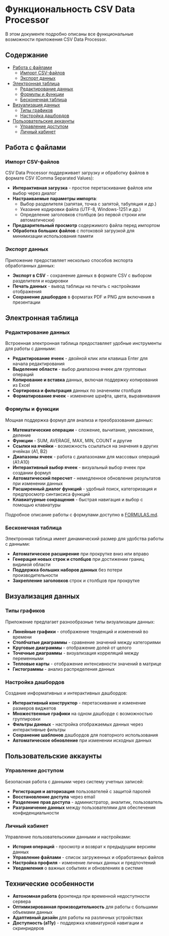 # Функциональность CSV Data Processor

В этом документе подробно описаны все функциональные возможности приложения CSV Data Processor.

## Содержание

- [Работа с файлами](#работа-с-файлами)
  - [Импорт CSV-файлов](#импорт-csv-файлов)
  - [Экспорт данных](#экспорт-данных)
- [Электронная таблица](#электронная-таблица)
  - [Редактирование данных](#редактирование-данных)
  - [Формулы и функции](#формулы-и-функции)
  - [Бесконечная таблица](#бесконечная-таблица)
- [Визуализация данных](#визуализация-данных)
  - [Типы графиков](#типы-графиков)
  - [Настройка дашбордов](#настройка-дашбордов)
- [Пользовательские аккаунты](#пользовательские-аккаунты)
  - [Управление доступом](#управление-доступом)
  - [Личный кабинет](#личный-кабинет)

## Работа с файлами

### Импорт CSV-файлов

CSV Data Processor поддерживает загрузку и обработку файлов в формате CSV (Comma Separated Values):

- **Интерактивная загрузка** - простое перетаскивание файлов или выбор через диалог
- **Настраиваемые параметры импорта**:
  - Выбор разделителя (запятая, точка с запятой, табуляция и др.)
  - Указание кодировки файла (UTF-8, Windows-1251 и др.)
  - Определение заголовков столбцов (из первой строки или автоматически)
- **Предварительный просмотр** содержимого файла перед импортом
- **Обработка больших файлов** с потоковой загрузкой для минимизации использования памяти

### Экспорт данных

Приложение предоставляет несколько способов экспорта обработанных данных:

- **Экспорт в CSV** - сохранение данных в формате CSV с выбором разделителя и кодировки
- **Печать данных** - вывод таблицы на печать с настройками отображения
- **Сохранение дашбордов** в форматах PDF и PNG для включения в презентации

## Электронная таблица

### Редактирование данных

Встроенная электронная таблица предоставляет удобные инструменты для работы с данными:

- **Редактирование ячеек** - двойной клик или клавиша Enter для начала редактирования
- **Выделение области** - выбор диапазона ячеек для групповых операций
- **Копирование и вставка** данных, включая поддержку копирования из Excel
- **Сортировка и фильтрация** данных по значениям столбцов
- **Форматирование ячеек** - изменение шрифта, цвета, выравнивания

### Формулы и функции

Мощная поддержка формул для анализа и преобразования данных:

- **Математические операции** - сложение, вычитание, умножение, деление
- **Функции** - SUM, AVERAGE, MAX, MIN, COUNT и другие
- **Ссылки на ячейки** - возможность ссылаться на значения в других ячейках (A1, B2)
- **Диапазоны ячеек** - работа с диапазонами для массовых операций (A1:A10)
- **Интерактивный выбор ячеек** - визуальный выбор ячеек при создании формул
- **Автоматический пересчет** - немедленное обновление результатов при изменении данных
- **Расширенный диалог функций** - удобный поиск, категоризация и предпросмотр синтаксиса функций
- **Клавиатурные сокращения** - быстрая навигация и выбор с помощью клавиатуры

Подробное описание работы с формулами доступно в [FORMULAS.md](FORMULAS.md).

### Бесконечная таблица

Электронная таблица имеет динамический размер для удобства работы с данными:

- **Автоматическое расширение** при прокрутке вниз или вправо
- **Генерация новых строк и столбцов** при достижении границ видимой области
- **Поддержка больших наборов данных** без потери производительности
- **Закрепление заголовков** строк и столбцов при прокрутке

## Визуализация данных

### Типы графиков

Приложение предлагает разнообразные типы визуализации данных:

- **Линейные графики** - отображение тенденций и изменений во времени
- **Столбчатые диаграммы** - сравнение значений между категориями
- **Круговые диаграммы** - отображение долей от целого
- **Точечные диаграммы** - визуализация корреляций между переменными
- **Тепловые карты** - отображение интенсивности значений в матрице
- **Гистограммы** - анализ распределения данных

### Настройка дашбордов

Создание информативных и интерактивных дашбордов:

- **Интерактивный конструктор** - перетаскивание и изменение размеров виджетов
- **Множественные графики** на одном дашборде с возможностью группировки
- **Фильтры данных** - настройка отображаемых данных через интерактивные фильтры
- **Сохранение шаблонов** дашбордов для повторного использования
- **Автоматическое обновление** при изменении исходных данных

## Пользовательские аккаунты

### Управление доступом

Безопасная работа с данными через систему учетных записей:

- **Регистрация и авторизация** пользователей с защитой паролей
- **Восстановление доступа** через email
- **Разделение прав доступа** - администратор, аналитик, пользователь
- **Разграничение данных** между пользователями для обеспечения конфиденциальности

### Личный кабинет

Управление пользовательскими данными и настройками:

- **История операций** - просмотр и возврат к предыдущим версиям данных
- **Управление файлами** - список загруженных и обработанных файлов
- **Настройка профиля** - изменение личных данных и предпочтений
- **Уведомления** о важных событиях и обновлениях в системе

## Технические особенности

- **Автономная работа** фронтенда при временной недоступности сервера
- **Оптимизированная производительность** для работы с большими объемами данных
- **Адаптивный дизайн** для работы на различных устройствах
- **Доступность (a11y)** - поддержка клавиатурной навигации и скринридеров 